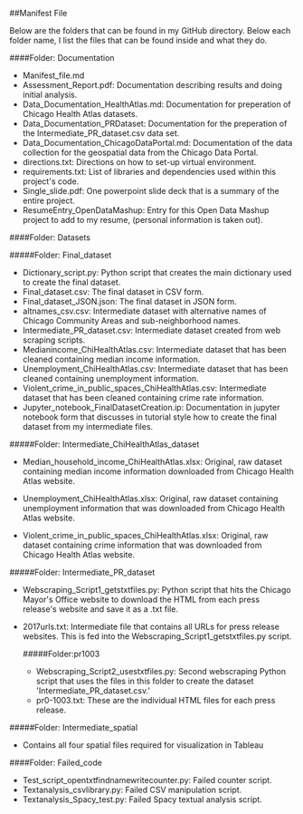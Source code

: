 ##Manifest File

Below are the folders that can be found in my GitHub directory. Below each folder name, I list the files that can be found inside and what they do.

####Folder: Documentation

- Manifest_file.md
- Assessment_Report.pdf: Documentation describing results and doing initial analysis.
- Data\_Documentation\_HealthAtlas.md: Documentation for preperation of Chicago Health Atlas datasets.
- Data\_Documentation\_PRDataset: Documentation for the preperation of the Intermediate\_PR\_dataset.csv data set.
- Data\_Documentation\_ChicagoDataPortal.md: Documentation of the data collection for the geospatial data from the Chicago Data Portal.
- directions.txt: Directions on how to set-up virtual environment.
- requirements.txt: List of libraries and dependencies used within this project's code.
- Single_slide.pdf: One powerpoint slide deck that is a summary of the entire project.
- ResumeEntry_OpenDataMashup: Entry for this Open Data Mashup project to add to my resume, (personal information is taken out).


####Folder: Datasets

#####Folder: Final_dataset
- Dictionary_script.py: Python script that creates the main dictionary used to create the final dataset. 
- Final_dataset.csv: The final dataset in CSV form.
- Final\_dataset\_JSON.json: The final dataset in JSON form.
- altnames_csv.csv: Intermediate dataset with alternative names of Chicago Community Areas and sub-neighborhood names.
- Intermediate\_PR\_dataset.csv: Intermediate dataset created from web scraping scripts. 
- Medianincome_ChiHealthAtlas.csv: Intermediate dataset that has been cleaned containing median income information. 
- Unemployment_ChiHealthAtlas.csv: Intermediate dataset that has been cleaned containing unemployment information. 
- Violent\_crime\_in\_public\_spaces\_ChiHealthAtlas.csv: Intermediate dataset that has been cleaned containing crime rate information. 
- Jupyter\_notebook_FinalDatasetCreation.ip: Documentation in jupyter notebook form that discusses in tutorial style how to create the final dataset from my intermediate files.

#####Folder: Intermediate_ChiHealthAtlas_dataset
- Median\_household\_income\_ChiHealthAtlas.xlsx: Original, raw dataset containing median income information downloaded from Chicago Health Atlas website.

- Unemployment_ChiHealthAtlas.xlsx: Original, raw dataset containing unemployment information that was downloaded from Chicago Health Atlas website.

- Violent\_crime\_in\_public\_spaces_ChiHealthAtlas.xlsx: Original, raw dataset containing crime information that was downloaded from Chicago Health Atlas website. 

#####Folder: Intermediate_PR_dataset
- Webscraping\_Script1\_getstxtfiles.py: Python script that hits the Chicago Mayor's Office website to download the HTML from each press release's website and save it as a .txt file.
- 2017urls.txt: Intermediate file that contains all URLs for press release websites. This is fed into the Webscraping_Script1_getstxtfiles.py script.

	#####Folder:pr1003
	- Webscraping\_Script2\_usestxtfiles.py: Second webscraping Python script that uses the files in this folder to create the dataset 'Intermediate_PR_dataset.csv.'
	- pr0-1003.txt: These are the individual HTML files for each press release.

#####Folder: Intermediate_spatial
- Contains all four spatial files required for visualization in Tableau

####Folder: Failed_code
- Test_script_opentxtfindnamewritecounter.py: Failed counter script. 
- Textanalysis_csvlibrary.py: Failed CSV manipulation script.
- Textanalysis\_Spacy_test.py: Failed Spacy textual analysis script.